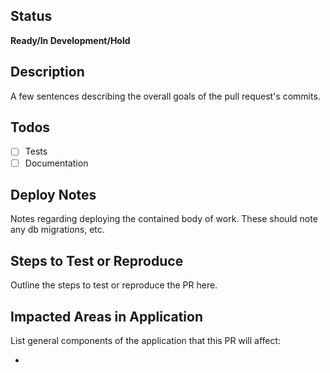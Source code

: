 ## Status
**Ready/In Development/Hold**

## Description
A few sentences describing the overall goals of the pull request's commits.

## Todos
- [ ] Tests
- [ ] Documentation

## Deploy Notes
Notes regarding deploying the contained body of work.  These should note any db migrations, etc.

## Steps to Test or Reproduce
Outline the steps to test or reproduce the PR here.

## Impacted Areas in Application
List general components of the application that this PR will affect:

*